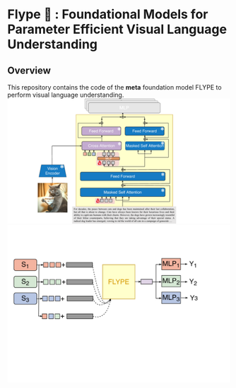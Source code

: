 # Flype :flying_disc: : Foundational Models for Parameter Efficient Visual Language Understanding

## Overview
This repository contains the code of the **meta** foundation model FLYPE to perform visual language understanding. 
<img src="./assets/flype.pdf"/>
<img src="./assets/prompt_fusion.pdf"/>

